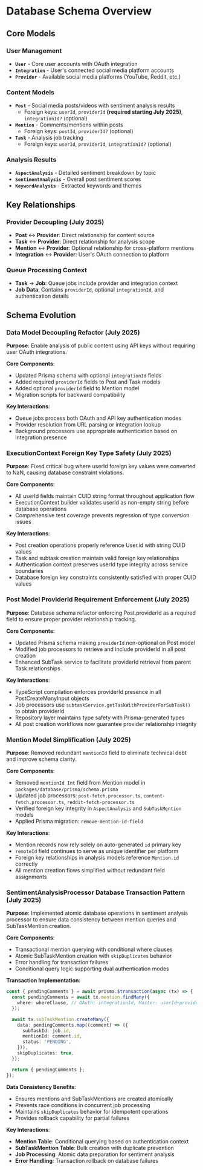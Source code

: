 # Database Schema Overview

## Core Models

### User Management
- **`User`** - Core user accounts with OAuth integration
- **`Integration`** - User's connected social media platform accounts
- **`Provider`** - Available social media platforms (YouTube, Reddit, etc.)

### Content Models
- **`Post`** - Social media posts/videos with sentiment analysis results
  - Foreign keys: `userId`, `providerId` **(required starting July 2025)**, `integrationId?` (optional)
- **`Mention`** - Comments/mentions within posts
  - Foreign keys: `postId`, `providerId?` (optional)
- **`Task`** - Analysis job tracking
  - Foreign keys: `userId`, `providerId`, `integrationId?` (optional)

### Analysis Results
- **`AspectAnalysis`** - Detailed sentiment breakdown by topic
- **`SentimentAnalysis`** - Overall post sentiment scores
- **`KeywordAnalysis`** - Extracted keywords and themes

## Key Relationships

### Provider Decoupling (July 2025)
- **Post** ↔ **Provider**: Direct relationship for content source
- **Task** ↔ **Provider**: Direct relationship for analysis scope  
- **Mention** ↔ **Provider**: Optional relationship for cross-platform mentions
- **Integration** ↔ **Provider**: User's OAuth connection to platform

### Queue Processing Context
- **Task** → **Job**: Queue jobs include provider and integration context
- **Job Data**: Contains `providerId`, optional `integrationId`, and authentication details

## Schema Evolution

### Data Model Decoupling Refactor (July 2025)

**Purpose**: Enable analysis of public content using API keys without requiring user OAuth integrations.

**Core Components**:
- Updated Prisma schema with optional `integrationId` fields
- Added required `providerId` fields to Post and Task models
- Added optional `providerId` field to Mention model
- Migration scripts for backward compatibility

**Key Interactions**:
- Queue jobs process both OAuth and API key authentication modes
- Provider resolution from URL parsing or integration lookup
- Background processors use appropriate authentication based on integration presence

### ExecutionContext Foreign Key Type Safety (July 2025)

**Purpose**: Fixed critical bug where userId foreign key values were converted to NaN, causing database constraint violations.

**Core Components**:
- All userId fields maintain CUID string format throughout application flow
- ExecutionContext builder validates userId as non-empty string before database operations
- Comprehensive test coverage prevents regression of type conversion issues

**Key Interactions**:
- Post creation operations properly reference User.id with string CUID values
- Task and subtask creation maintain valid foreign key relationships
- Authentication context preserves userId type integrity across service boundaries
- Database foreign key constraints consistently satisfied with proper CUID values

### Post Model ProviderId Requirement Enforcement (July 2025)

**Purpose**: Database schema refactor enforcing Post.providerId as a required field to ensure proper provider relationship tracking.

**Core Components**:
- Updated Prisma schema making `providerId` non-optional on Post model
- Modified job processors to retrieve and include providerId in all post creation
- Enhanced SubTask service to facilitate providerId retrieval from parent Task relationships

**Key Interactions**:
- TypeScript compilation enforces providerId presence in all PostCreateManyInput objects
- Job processors use `subtaskService.getTaskWithProviderForSubTask()` to obtain providerId
- Repository layer maintains type safety with Prisma-generated types
- All post creation workflows now guarantee provider relationship integrity

### Mention Model Simplification (July 2025)

**Purpose**: Removed redundant `mentionId` field to eliminate technical debt and improve schema clarity.

**Core Components**:
- Removed `mentionId Int` field from Mention model in `packages/database/prisma/schema.prisma`
- Updated job processors: `post-fetch.processor.ts`, `content-fetch.processor.ts`, `reddit-fetch-processor.ts`
- Verified foreign key integrity in `AspectAnalysis` and `SubTaskMention` models
- Applied Prisma migration: `remove-mention-id-field`

**Key Interactions**:
- Mention records now rely solely on auto-generated `id` primary key
- `remoteId` field continues to serve as unique identifier per platform
- Foreign key relationships in analysis models reference `Mention.id` correctly
- All mention creation flows simplified without redundant field assignments

### SentimentAnalysisProcessor Database Transaction Pattern (July 2025)

**Purpose**: Implemented atomic database operations in sentiment analysis processor to ensure data consistency between mention queries and SubTaskMention creation.

**Core Components**:
- Transactional mention querying with conditional where clauses
- Atomic SubTaskMention creation with `skipDuplicates` behavior
- Error handling for transaction failures
- Conditional query logic supporting dual authentication modes

**Transaction Implementation**:
```typescript
const { pendingComments } = await prisma.$transaction(async (tx) => {
  const pendingComments = await tx.mention.findMany({
    where: whereClause, // OAuth: integrationId, Master: userId+providerId
  });

  await tx.subTaskMention.createMany({
    data: pendingComments.map((comment) => ({
      subTaskId: job.id,
      mentionId: comment.id,
      status: 'PENDING',
    })),
    skipDuplicates: true,
  });

  return { pendingComments };
});
```

**Data Consistency Benefits**:
- Ensures mentions and SubTaskMentions are created atomically
- Prevents race conditions in concurrent job processing
- Maintains `skipDuplicates` behavior for idempotent operations
- Provides rollback capability for partial failures

**Key Interactions**:
- **Mention Table**: Conditional querying based on authentication context
- **SubTaskMention Table**: Bulk creation with duplicate prevention
- **Job Processing**: Atomic data preparation for sentiment analysis
- **Error Handling**: Transaction rollback on database failures
